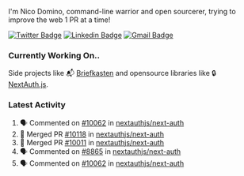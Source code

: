 
I'm Nico Domino, command-line warrior and open sourcerer, trying to improve the web 1 PR at a time!

[![Twitter Badge](https://img.shields.io/badge/-@ndom91-1ca0f1?style=flat-square&labelColor=1ca0f1&logo=twitter&logoColor=white&link=https://twitter.com/ndom91)](https://twitter.com/ndom91) [![Linkedin Badge](https://img.shields.io/badge/-ndom91-blue?style=flat-square&logo=Linkedin&logoColor=white&link=https://www.linkedin.com/in/ndom91/)](https://www.linkedin.com/in/ndom91/) [![Gmail Badge](https://img.shields.io/badge/-yo@ndo.dev-c14438?style=flat-square&logo=mail.ru&logoColor=white&link=mailto:yo@ndo.dev)](mailto:yo@ndo.dev)

### Currently Working On..

Side projects like 📬 [Briefkasten](https://briefkastenhq.com) and opensource libraries like 🔒 [NextAuth.js](https://github.com/nextauthjs/next-auth).

<!--START_SECTION_PROFILE_VIEWS:readme-info-->
<!--END_SECTION_PROFILE_VIEWS:readme-info-->

<!--START_SECTION_DAILY_COMMIT:readme-info-->
<!--END_SECTION_DAILY_COMMIT:readme-info-->

<!--START_SECTION_WEEKLY_COMMIT:readme-info-->
<!--END_SECTION_WEEKLY_COMMIT:readme-info-->

### Latest Activity

<!--START_SECTION:activity-->
1. 🗣 Commented on [#10062](https://github.com/nextauthjs/next-auth/issues/10062#issuecomment-1973389236) in [nextauthjs/next-auth](https://github.com/nextauthjs/next-auth)
2. 🎉 Merged PR [#10118](https://github.com/nextauthjs/next-auth/pull/10118) in [nextauthjs/next-auth](https://github.com/nextauthjs/next-auth)
3. 🎉 Merged PR [#10011](https://github.com/nextauthjs/next-auth/pull/10011) in [nextauthjs/next-auth](https://github.com/nextauthjs/next-auth)
4. 🗣 Commented on [#8865](https://github.com/nextauthjs/next-auth/pull/8865#issuecomment-1972536383) in [nextauthjs/next-auth](https://github.com/nextauthjs/next-auth)
5. 🗣 Commented on [#10062](https://github.com/nextauthjs/next-auth/issues/10062#issuecomment-1972531041) in [nextauthjs/next-auth](https://github.com/nextauthjs/next-auth)
<!--END_SECTION:activity-->
